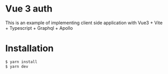 # Vue 3 auth

This is an example of implementing client side application with Vue3 + Vite + Typescript + Graphql + Apollo

# Installation

```bash
$ yarn install
$ yarn dev
```
